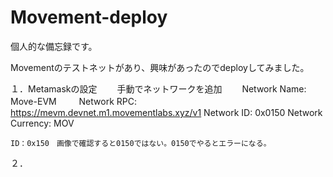 # Movement-deploy

個人的な備忘録です。

Movementのテストネットがあり、興味があったのでdeployしてみました。

１．Metamaskの設定
　　手動でネットワークを追加
 　　Network Name: Move-EVM
　　 Network RPC: https://mevm.devnet.m1.movementlabs.xyz/v1
    Network ID: 0x0150
    Network Currency: MOV

    ID：0x150　画像で確認すると0150ではない。0150でやるとエラーになる。

２．
